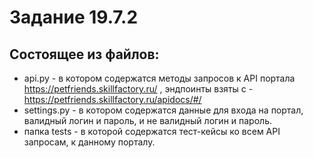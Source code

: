 # Задание 19.7.2
## Состоящее из файлов:
- api.py - в котором содержатся методы запросов к API портала https://petfriends.skillfactory.ru/ , эндпоинты взяты с - https://petfriends.skillfactory.ru/apidocs/#/
- settings.py - в котором содержатся данные для входа на портал, валидный логин и пароль, и не валидный логин и пароль.
- папка tests - в которой содержатся тест-кейсы ко всем API запросам, к данному порталу.
